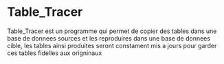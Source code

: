 # Table_Tracer
Table_Tracer est un programme qui permet de copier des tables dans une base de donnees sources et les reproduires dans une base de donnees cible, les tables ainsi produites seront constament mis a jours pour garder ces tables fidelles aux origninaux 
